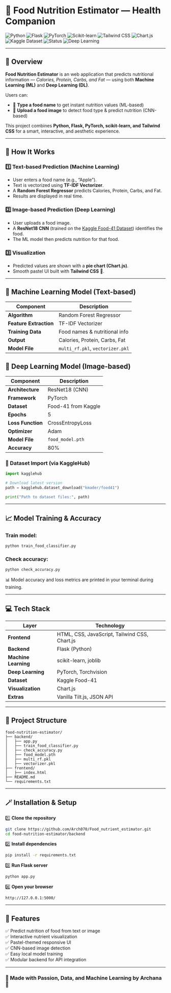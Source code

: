 # 🍓 Food Nutrition Estimator — Health Companion  

![Python](https://img.shields.io/badge/Python-3.13-blue)
![Flask](https://img.shields.io/badge/Flask-Backend-green)
![PyTorch](https://img.shields.io/badge/PyTorch-Deep%20Learning-red)
![Scikit-learn](https://img.shields.io/badge/ScikitLearn-Machine%20Learning-orange)
![Tailwind CSS](https://img.shields.io/badge/TailwindCSS-Frontend-purple)
![Chart.js](https://img.shields.io/badge/Chart.js-Visualization-pink)
![Kaggle Dataset](https://img.shields.io/badge/Dataset-Food41-blueviolet)
![Status](https://img.shields.io/badge/Status-Active-success)
![Deep Learning](https://img.shields.io/badge/Deep%20Learning-ResNet18-red)


---

## 🌟 Overview  

**Food Nutrition Estimator** is an  web application that predicts nutritional information — *Calories, Protein, Carbs, and Fat* — using both **Machine Learning (ML)** and **Deep Learning (DL)**.  

Users can:
- 📝 **Type a food name** to get instant nutrition values (ML-based)
- 📸 **Upload a food image** to detect food type & predict nutrition (CNN-based)

This project combines **Python, Flask, PyTorch, scikit-learn, and Tailwind CSS** for a smart, interactive, and aesthetic experience.

---

## 🧠 How It Works  

### 1️⃣ Text-based Prediction (Machine Learning)
- User enters a food name (e.g., “Apple”).
- Text is vectorized using **TF-IDF Vectorizer**.
- A **Random Forest Regressor** predicts Calories, Protein, Carbs, and Fat.
- Results are displayed in real time.

### 2️⃣ Image-based Prediction (Deep Learning)
- User uploads a food image.
- A **ResNet18 CNN** (trained on the [Kaggle Food-41 Dataset](https://www.kaggle.com/datasets/kmader/food41)) identifies the food.
- The ML model then predicts nutrition for that food.

### 3️⃣ Visualization
- Predicted values are shown with a **pie chart (Chart.js)**.
- Smooth pastel UI built with **Tailwind CSS** 🌷.

---

## 🧩 Machine Learning Model (Text-based)  

| Component | Description |
|------------|-------------|
| **Algorithm** | Random Forest Regressor |
| **Feature Extraction** | TF-IDF Vectorizer |
| **Training Data** | Food names & nutritional info |
| **Output** | Calories, Protein, Carbs, Fat |
| **Model File** | `multi_rf.pkl`, `vectorizer.pkl` |


## 🤖 Deep Learning Model (Image-based)

| Component           | Description         |
| ------------------- | ------------------- |
| **Architecture**    | ResNet18 (CNN)      |
| **Framework**       | PyTorch             |
| **Dataset**         | Food-41 from Kaggle |
| **Epochs**          | 5                   |
| **Loss Function**   | CrossEntropyLoss    |
| **Optimizer**       | Adam                |
| **Model File**      | `food_model.pth`    |
| **Accuracy**        |         80%         |

### 🧾 Dataset Import (via KaggleHub)
```python
import kagglehub

# Download latest version
path = kagglehub.dataset_download("kmader/food41")

print("Path to dataset files:", path)
```

---

## 📈 Model Training & Accuracy  

### Train model:
```bash
python train_food_classifier.py
```

### Check accuracy:
```bash
python check_accuracy.py
```

📊 Model accuracy and loss metrics are printed in your terminal during training.

---

## 💻 Tech Stack  

| Layer | Technology |
|--------|-------------|
| **Frontend** | HTML, CSS, JavaScript, Tailwind CSS, Chart.js |
| **Backend** | Flask (Python) |
| **Machine Learning** | scikit-learn, joblib |
| **Deep Learning** | PyTorch, Torchvision |
| **Dataset** | Kaggle Food-41 |
| **Visualization** | Chart.js |
| **Extras** | Vanilla Tilt.js, JSON API |

---

## 🧾 Project Structure  

```
food-nutrition-estimator/
├── backend/
│   ├── app.py
│   ├── train_food_classifier.py
│   ├── check_accuracy.py
│   ├── food_model.pth
│   ├── multi_rf.pkl
│   ├── vectorizer.pkl
├── frontend/
│   ├── index.html
├── README.md
└── requirements.txt
```

---

## 🪄 Installation & Setup  

1️⃣ **Clone the repository**
```bash
git clone https://github.com/Arch070/Food_nutrient_estimator.git
cd food-nutrition-estimator/backend
```

2️⃣ **Install dependencies**
```bash
pip install -r requirements.txt
```

3️⃣ **Run Flask server**
```bash
python app.py
```

4️⃣ **Open your browser**
```
http://127.0.0.1:5000/
```

---

## 🌈 Features  

✅ Predict nutrition of food from text or image  
✅ Interactive nutrient visualization   
✅ Pastel-themed responsive UI  
✅ CNN-based image detection  
✅ Easy local model training  
✅ Modular backend for API integration  

---

### 💖 Made with Passion, Data, and Machine Learning by Archana 🌸
